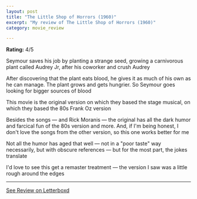 ```yaml
---
layout: post
title: "The Little Shop of Horrors (1960)"
excerpt: "My review of The Little Shop of Horrors (1960)"
category: movie_review

---
```


**Rating:** 4/5

Seymour saves his job by planting a strange seed, growing a carnivorous plant called Audrey Jr, after his coworker and crush Audrey

After discovering that the plant eats blood, he gives it as much of his own as he can manage. The plant grows and gets hungrier. So Seymour goes looking for bigger sources of blood

This movie is the original version on which they based the stage musical, on which they based the 80s Frank Oz version

Besides the songs — and Rick Moranis — the original has all the dark humor and farcical fun of the 80s version and more. And, if I'm being honest, I don't love the songs from the other version, so this one works better for me 

Not all the humor has aged that well — not in a "poor taste" way necessarily, but with obscure references — but for the most part, the jokes translate

I'd love to see this get a remaster treatment — the version I saw was a little rough around the edges

<hr>

[See Review on Letterboxd](https://boxd.it/4GGBu7)
